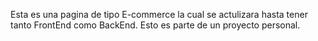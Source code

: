 Esta es una pagina de tipo E-commerce la cual se actulizara hasta tener tanto FrontEnd como BackEnd. Esto es parte de un proyecto personal.
